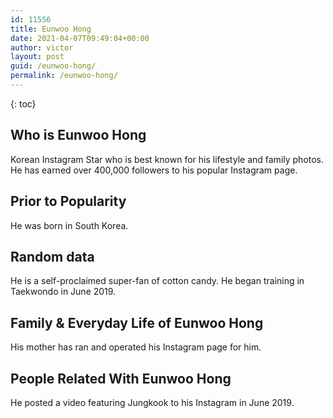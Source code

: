 ```yaml
---
id: 11556
title: Eunwoo Hong
date: 2021-04-07T09:49:04+00:00
author: victor
layout: post
guid: /eunwoo-hong/
permalink: /eunwoo-hong/
---
```



{: toc}


## Who is Eunwoo Hong



Korean Instagram Star who is best known for his lifestyle and family photos. He has earned over 400,000 followers to his popular Instagram page.

                
                
                
## Prior to Popularity



He was born in South Korea.

                
                
                
## Random data



He is a self-proclaimed super-fan of cotton candy. He began training in Taekwondo in June 2019.

                
                
                
## Family & Everyday Life of Eunwoo Hong



His mother has ran and operated his Instagram page for him.

                
                
                
## People Related With Eunwoo Hong



He posted a video featuring Jungkook to his Instagram in June 2019.

                
              
            
          
          
          